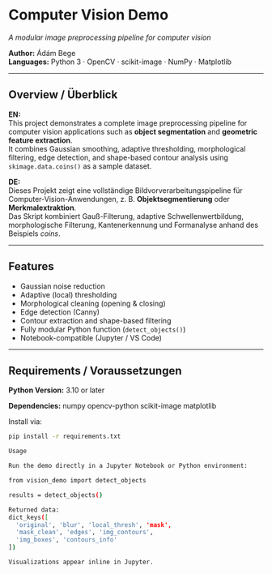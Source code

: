 # Computer Vision Demo
*A modular image preprocessing pipeline for computer vision*

**Author:** Ádám Bege  
**Languages:** Python 3 · OpenCV · scikit-image · NumPy · Matplotlib  

---

## Overview / Überblick

**EN:**  
This project demonstrates a complete image preprocessing pipeline for computer vision applications such as **object segmentation** and **geometric feature extraction**.  
It combines Gaussian smoothing, adaptive thresholding, morphological filtering, edge detection, and shape-based contour analysis using `skimage.data.coins()` as a sample dataset.

**DE:**  
Dieses Projekt zeigt eine vollständige Bildvorverarbeitungspipeline für Computer-Vision-Anwendungen, z. B. **Objektsegmentierung** oder **Merkmalextraktion**.  
Das Skript kombiniert Gauß-Filterung, adaptive Schwellenwertbildung, morphologische Filterung, Kantenerkennung und Formanalyse anhand des Beispiels *coins*.

---

## Features
- Gaussian noise reduction  
- Adaptive (local) thresholding  
- Morphological cleaning (opening & closing)  
- Edge detection (Canny)  
- Contour extraction and shape-based filtering  
- Fully modular Python function (`detect_objects()`)  
- Notebook-compatible (Jupyter / VS Code)  

---

## Requirements / Voraussetzungen

**Python Version:** 3.10 or later  

**Dependencies:**
numpy
opencv-python
scikit-image
matplotlib


Install via:
```bash
pip install -r requirements.txt

Usage

Run the demo directly in a Jupyter Notebook or Python environment:

from vision_demo import detect_objects

results = detect_objects()

Returned data:
dict_keys([
  'original', 'blur', 'local_thresh', 'mask',
  'mask_clean', 'edges', 'img_contours',
  'img_boxes', 'contours_info'
])

Visualizations appear inline in Jupyter.
